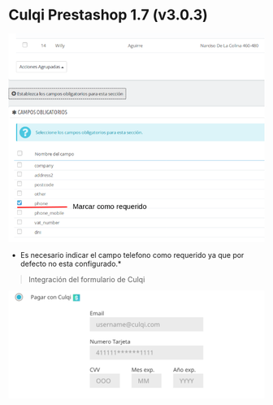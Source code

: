 # Culqi Prestashop 1.7 (v3.0.3)

![configuracion inicial](/docs/config.png)
* Es necesario indicar el campo telefono como requerido ya que por defecto no esta configurado.*

> Integración del formulario de Culqi

![form](/docs/form.png)
